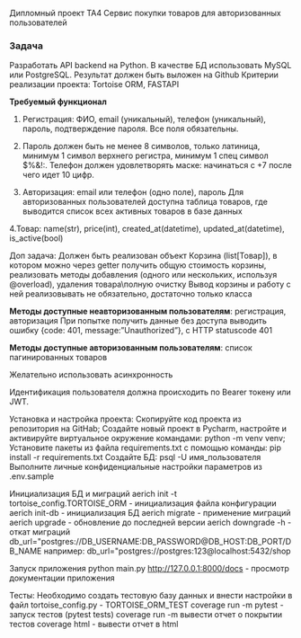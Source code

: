 Дипломный проект ТА4 Сервис покупки товаров для авторизованных пользователей

### Задача

Разработать API backend на Python. В качестве БД использовать MySQL или PostgreSQL. Результат должен быть выложен на Github
Критерии реализации проекта: Tortoise ORM, FASTAPI

**Требуемый функционал**
1. Регистрация: ФИО, email (уникальный), телефон (уникальный), пароль, подтверждение пароля.
Все поля обязательны.

2. Пароль должен быть не менее 8 символов, только латиница, минимум 1 символ верхнего регистра, минимум 1 спец символ $%&!:. Телефон должен удовлетворять маске: начинаться с +7 после чего идет 10 цифр.

3. Авторизация: email или телефон (одно поле), пароль
Для авторизованных пользователей доступна таблица товаров, где выводится список всех активных товаров в базе данных

4.Товар: name(str), price(int), created_at(datetime), updated_at(datetime), is_active(bool)

Доп задача:
Должен быть реализован объект Корзина (list[Товар]), в котором можно через getter получить общую стоимость корзины, реализовать методы добавления (одного или нескольких, используя @overload), удаления товара\полную очистку
Вывод корзины и работу с ней реализовывать не обязательно, достаточно только класса

**Методы доступные неавторизованным пользователям**: регистрация, авторизация
При попытке получить данные без доступа выводить ошибку {code: 401, message:”Unauthorized”}, с HTTP statuscode 401

**Методы доступные авторизованным пользователям**: список пагинированных товаров

Желательно использовать асинхронность

Идентификация пользователя должна происходить по Bearer токену или JWT.

Установка и настройка проекта: 
Скопируйте код проекта из репозитория на GitHab;
Создайте новый проект в Pycharm, настройте и активируйте виртуальное окружение командами: python -m venv venv;
Установите пакеты из файла requirements.txt с помощью команды: pip install -r requirements.txt
Создайте БД: psql -U имя_пользователя
Выполните личные конфиденциальные настройки параметров из .env.sample

Инициализация БД и миграций
aerich init -t tortoise_config.TORTOISE_ORM - инициализация файла конфигурации
aerich init-db - инициализация БД
aerich migrate - применение миграций
aerich upgrade - обновление до последней версии
aerich downgrade -h - откат миграций
db_url="postgres://DB_USERNAME:DB_PASSWORD@DB_HOST:DB_PORT/DB_NAME
например: db_url="postgres://postgres:123@localhost:5432/shop


Запуск приложения
python main.py
http://127.0.0.1:8000/docs - просмотр документации приложения


Тесты:
Необходимо создать тестовую базу данных и внести настройки в файл tortoise_config.py - TORTOISE_ORM_TEST
coverage run -m pytest - запуск тестов (pytest tests)
coverage run -m вывести отчет о покрытии тестов
coverage html - вывести отчет в html




